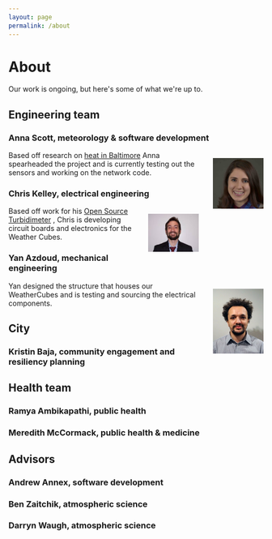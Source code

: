 ```yaml
---
layout: page
permalink: /about
---
```

# About

Our work is ongoing, but here's some of what we're up to.  

## Engineering team
### Anna Scott, meteorology & software development
<img src="images/AnnaScottprofessionalheadshot_small_small.jpg" width="100" style="float:right; margin: 1em 0 4em 2em;"
title="Anna"/>
Based off research on [heat in Baltimore](http://www.baltimoresustainability.org/urban-heat-island-sensors/) Anna spearheaded the project and is currently testing out the sensors
and working on the network code. 

### Chris Kelley, electrical engineering
<img src="images/chris.jpg" width="100" style="float:right; margin: 1em 0 4em 2em;"
title="Chris"/>
Based off work for his [Open Source Turbidimeter](https://github.com/wash4all/open-turbidimeter-project)
, Chris is developing circuit boards and electronics for the Weather Cubes.

### Yan Azdoud, mechanical engineering
<img src="images/yan.jpg" width="100" style="float:right; margin: 1em 0 4em 2em;"
title="Yan"/>
Yan designed the structure that houses our WeatherCubes
and is testing and sourcing the electrical components.

## City
### Kristin Baja, community engagement and resiliency planning

## Health team 
### Ramya Ambikapathi, public health
### Meredith McCormack, public health \& medicine

## Advisors
### Andrew Annex, software development
### Ben Zaitchik, atmospheric science
### Darryn Waugh, atmospheric science
